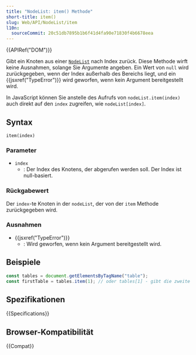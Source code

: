 ```yaml
---
title: "NodeList: item() Methode"
short-title: item()
slug: Web/API/NodeList/item
l10n:
  sourceCommit: 20c51db7895b1b6f41d4fa90e71830f4b6678eea
---
```


{{APIRef("DOM")}}

Gibt ein Knoten aus einer [`NodeList`](/de/docs/Web/API/NodeList) nach Index zurück. Diese Methode wirft keine Ausnahmen, solange Sie Argumente angeben. Ein Wert von `null`
wird zurückgegeben, wenn der Index außerhalb des Bereichs liegt, und ein {{jsxref("TypeError")}} wird geworfen, wenn kein Argument bereitgestellt wird.

In JavaScript können Sie anstelle des Aufrufs von `nodeList.item(index)` auch direkt auf den `index` zugreifen, wie `nodeList[index]`.

## Syntax

```js-nolint
item(index)
```

### Parameter

- `index`
  - : Der Index des Knotens, der abgerufen werden soll. Der Index ist null-basiert.

### Rückgabewert

Der `index`-te Knoten in der `nodeList`, der von der `item` Methode zurückgegeben wird.

### Ausnahmen

- {{jsxref("TypeError")}}
  - : Wird geworfen, wenn kein Argument bereitgestellt wird.

## Beispiele

```js
const tables = document.getElementsByTagName("table");
const firstTable = tables.item(1); // oder tables[1] - gibt die zweite Tabelle im DOM zurück
```

## Spezifikationen

{{Specifications}}

## Browser-Kompatibilität

{{Compat}}
